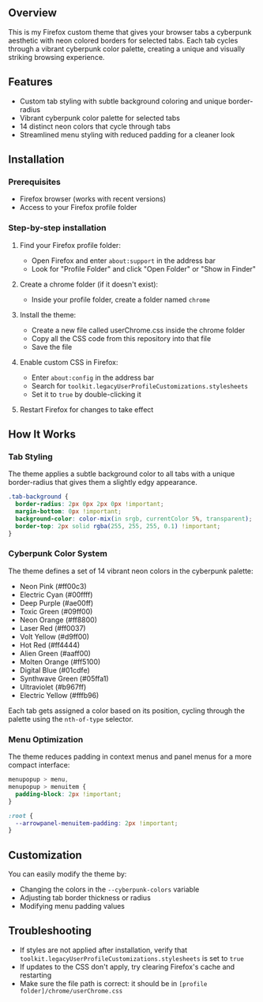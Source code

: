 ## Overview
This is my Firefox custom theme that gives your browser tabs a cyberpunk aesthetic with neon colored borders for selected tabs. Each tab cycles through a vibrant cyberpunk color palette, creating a unique and visually striking browsing experience.

## Features
- Custom tab styling with subtle background coloring and unique border-radius
- Vibrant cyberpunk color palette for selected tabs
- 14 distinct neon colors that cycle through tabs
- Streamlined menu styling with reduced padding for a cleaner look

## Installation

### Prerequisites
- Firefox browser (works with recent versions)
- Access to your Firefox profile folder

### Step-by-step installation
1. Find your Firefox profile folder:
   - Open Firefox and enter `about:support` in the address bar
   - Look for "Profile Folder" and click "Open Folder" or "Show in Finder"

2. Create a chrome folder (if it doesn't exist):
   - Inside your profile folder, create a folder named `chrome`

3. Install the theme:
   - Create a new file called userChrome.css inside the chrome folder
   - Copy all the CSS code from this repository into that file
   - Save the file

4. Enable custom CSS in Firefox:
   - Enter `about:config` in the address bar
   - Search for `toolkit.legacyUserProfileCustomizations.stylesheets`
   - Set it to `true` by double-clicking it

5. Restart Firefox for changes to take effect

## How It Works

### Tab Styling
The theme applies a subtle background color to all tabs with a unique border-radius that gives them a slightly edgy appearance.

```css
.tab-background {
  border-radius: 2px 0px 2px 0px !important;
  margin-bottom: 0px !important;
  background-color: color-mix(in srgb, currentColor 5%, transparent);
  border-top: 2px solid rgba(255, 255, 255, 0.1) !important;
}
```

### Cyberpunk Color System
The theme defines a set of 14 vibrant neon colors in the cyberpunk palette:

- Neon Pink (#ff00c3)
- Electric Cyan (#00ffff)
- Deep Purple (#ae00ff)
- Toxic Green (#09ff00)
- Neon Orange (#ff8800)
- Laser Red (#ff0037)
- Volt Yellow (#d9ff00)
- Hot Red (#ff4444)
- Alien Green (#aaff00)
- Molten Orange (#ff5100)
- Digital Blue (#01cdfe)
- Synthwave Green (#05ffa1)
- Ultraviolet (#b967ff)
- Electric Yellow (#fffb96)

Each tab gets assigned a color based on its position, cycling through the palette using the `nth-of-type` selector.

### Menu Optimization
The theme reduces padding in context menus and panel menus for a more compact interface:

```css
menupopup > menu,
menupopup > menuitem {
  padding-block: 2px !important;
}

:root {
  --arrowpanel-menuitem-padding: 2px !important;
}
```

## Customization
You can easily modify the theme by:
- Changing the colors in the `--cyberpunk-colors` variable
- Adjusting tab border thickness or radius
- Modifying menu padding values

## Troubleshooting
- If styles are not applied after installation, verify that `toolkit.legacyUserProfileCustomizations.stylesheets` is set to `true`
- If updates to the CSS don't apply, try clearing Firefox's cache and restarting
- Make sure the file path is correct: it should be in `[profile folder]/chrome/userChrome.css`
